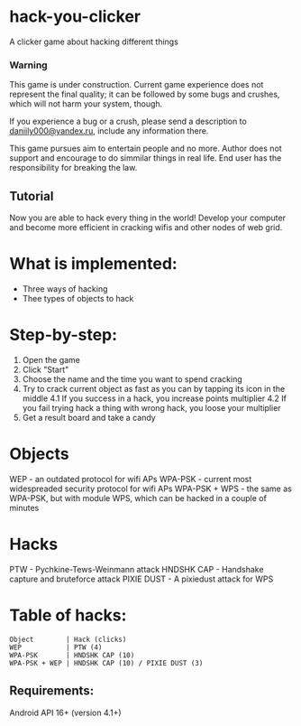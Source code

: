 # hack-you-clicker
A clicker game about hacking different things

### Warning
This game is under construction. Current game experience does not represent the final quality; 
it can be followed by some bugs and crushes, which will not harm your system, though.

If you experience a bug or a crush, please send a description to daniily000@yandex.ru, include 
any information there.

This game pursues aim to entertain people and no more. Author does not support and encourage to do 
simmilar things in real life. End user has the responsibility for breaking the law.

## Tutorial
Now you are able to hack every thing in the world! Develop your computer and become more efficient in
cracking wifis and other nodes of web grid.

# What is implemented:
- Three ways of hacking
- Thee types of objects to hack

# Step-by-step:
1. Open the game
2. Click "Start"
3. Choose the name and the time you want to spend cracking
4. Try to crack current object as fast as you can by tapping its icon in the middle
4.1 If you success in a hack, you increase points multiplier
4.2 If you fail trying hack a thing with wrong hack, you loose your multiplier
5. Get a result board and take a candy

# Objects
WEP - an outdated protocol for wifi APs
WPA-PSK - current most widespreaded security protocol for wifi APs
WPA-PSK + WPS - the same as WPA-PSK, but with module WPS, which can be hacked in a couple of minutes

# Hacks
PTW - Pychkine-Tews-Weinmann attack
HNDSHK CAP - Handshake capture and bruteforce attack
PIXIE DUST - A pixiedust attack for WPS

# Table of hacks:
```
Object        | Hack (clicks)
WEP           | PTW (4)
WPA-PSK       | HNDSHK CAP (10)
WPA-PSK + WEP | HNDSHK CAP (10) / PIXIE DUST (3)
```

## Requirements:
Android API 16+ (version 4.1+)
